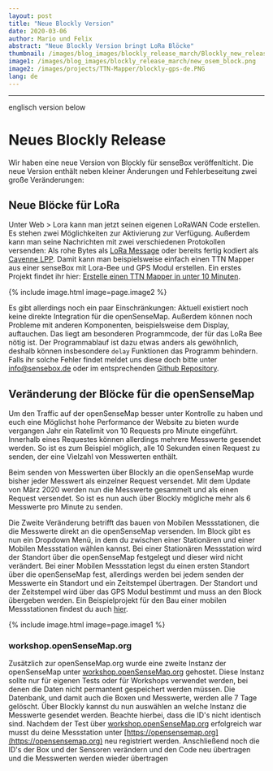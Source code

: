 ```yaml
---
layout: post
title: "Neue Blockly Version"
date: 2020-03-06
author: Mario und Felix
abstract: "Neue Blockly Version bringt LoRa Blöcke"
thumbnail: /images/blog_images/blockly_release_march/Blockly_new_release.jpg
image1: /images/blog_images/blockly_release_march/new_osem_block.png
image2: /images/projects/TTN-Mapper/blockly-gps-de.PNG
lang: de
---
```


--------
englisch version below

Neues Blockly Release
============

Wir haben eine neue Version von Blockly für senseBox veröffenlticht. Die neue Version enthält neben kleiner Änderungen und Fehlerbeseitung zwei große Veränderungen:

## Neue Blöcke für LoRa

Unter Web > Lora kann man jetzt seinen eigenen LoRaWAN Code erstellen. Es stehen zwei Möglichkeiten zur Aktivierung zur Verfügung. Außerdem kann man seine Nachrichten mit zwei verschiedenen Protokollen versenden: Als rohe Bytes als [LoRa Message](https://github.com/thesolarnomad/lora-serialization) oder bereits fertig kodiert als [Cayenne LPP](https://www.thethingsnetwork.org/docs/devices/arduino/api/cayennelpp.html). Damit kann man beispielsweise einfach einen TTN Mapper aus einer senseBox mit Lora-Bee und GPS Modul erstellen. Ein erstes Projekt findet ihr hier: [Erstelle einen TTN Mapper in unter 10 Minuten](/projects/de/2020-03-06-TTN-Mapper).

{% include image.html image=page.image2 %}

Es gibt allerdings noch ein paar Einschränkungen: Aktuell existiert noch keine direkte Integration für die openSenseMap. Außerdem können noch Probleme mit anderen Komponenten, beispielsweise dem Display, auftauchen. Das liegt am besonderen Programmcode, der für das LoRa Bee nötig ist. Der Programmablauf ist dazu etwas anders als gewöhnlich, deshalb können insbesondere `delay` Funktionen das Programm behindern. Falls ihr solche Fehler findet meldet uns diese doch bitte unter info@sensebox.de oder im entsprechenden [Github Repository](https://github.com/sensebox/ardublockly-1/issues).


## Veränderung der Blöcke für die openSenseMap

Um den Traffic auf der openSenseMap besser unter Kontrolle zu haben und euch eine Möglichst hohe Performance der Website zu bieten wurde vergangen Jahr ein Ratelimit von 10 Requests pro Minute eingeführt. Innerhalb eines Requestes können allerdings mehrere Messwerte gesendet werden. So ist es zum Beispiel möglich, alle 10 Sekunden einen Request zu senden, der eine Vielzahl von Messwerten enthält. 

Beim senden von Messwerten über Blockly an die openSenseMap wurde bisher jeder Messwert als einzelner Request versendet. Mit dem Update von März 2020 werden nun die Messwerte gesammelt und als einen Request versendet. So ist es nun auch über Blockly mögliche mehr als 6 Messwerte pro Minute zu senden.

Die Zweite Veränderung betrifft das bauen von Mobilen Messstationen, die die Messwerte direkt an die openSenseMap versenden. Im Block gibt es nun ein Dropdown Menü, in dem du zwischen einer Stationären und einer Mobilen Messstation wählen kannst. Bei einer Stationären Messstation wird der Standort über die openSenseMap festgelegt und dieser wird nicht verändert. Bei einer Mobilen Messstation legst du einen ersten Standort über die openSenseMap fest, allerdings werden bei jedem senden der Messwerte ein Standort und ein Zeitstempel übertragen. Der Standort und der Zeitstempel wird über das GPS Modul bestimmt und muss an den Block übergeben werden. Ein Beispielprojekt für den Bau einer mobilen Messstationen findest du auch [hier](https://sensebox.de/de/projects).

 {% include image.html image=page.image1 %}

### workshop.openSenseMap.org

Zusätzlich zur openSenseMap.org wurde eine zweite Instanz der openSenseMap unter [workshop.openSenseMap.org](https://workshop.opensensemap.org) gehostet. Diese Instanz sollte nur für eigenen Tests oder für Workshops verwendet werden, bei denen die Daten nicht permantent gespeichert werden müssen. Die Datenbank, und damit auch die Boxen und Messwerte, werden alle 7 Tage gelöscht. Über Blockly kannst du nun auswählen an welche Instanz die Messwerte gesendet werden. Beachte hierbei, dass die ID's nicht identisch sind. Nachdem der Test über [workshop.openSenseMap.org](https://workshop.opensensemap.org) erfolgreich war musst du deine Messstation unter [https://opensensemap.org](https://opensensemap.org) neu registriert werden. Anschließend noch die ID's der Box und der Sensoren verändern und den Code neu übertragen und die Messwerten werden wieder übertragen





